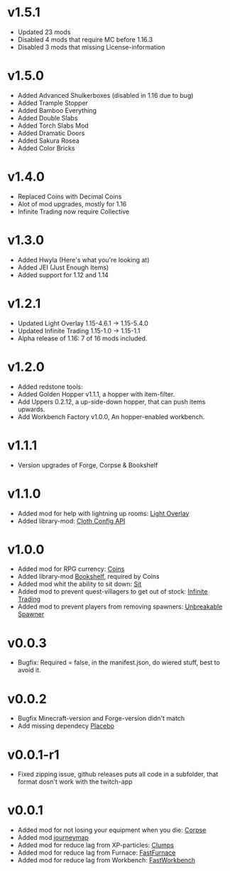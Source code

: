 v1.5.1
=======
* Updated 23 mods
* Disabled 4 mods that require MC before 1.16.3
* Disabled 3 mods that missing License-information

v1.5.0
=======
* Added Advanced Shulkerboxes (disabled in 1.16 due to bug)
* Added Trample Stopper
* Added Bamboo Everything
* Added Double Slabs
* Added Torch Slabs Mod
* Added Dramatic Doors
* Added Sakura Rosea
* Added Color Bricks

v1.4.0
=======
* Replaced Coins with Decimal Coins
* Alot of mod upgrades, mostly for 1.16
* Infinite Trading now require Collective

v1.3.0
========
* Added Hwyla (Here's what you're looking at)
* Added JEI (Just Enough Items)
* Added support for 1.12 and 1.14

v1.2.1
=========
* Updated Light Overlay 1.15-4.6.1 -> 1.15-5.4.0
* Updated Infinite Trading 1.15-1.0 -> 1.15-1.1
* Alpha release of 1.16: 7 of 16 mods included.

v1.2.0
=========
* Added redstone tools:
* Added Golden Hopper v1.1.1, a hopper with item-filter.
* Add Uppers 0.2.12, a up-side-down hopper, that can push items upwards.
* Add Workbench Factory v1.0.0, An hopper-enabled workbench.

v1.1.1
=========
* Version upgrades of Forge, Corpse & Bookshelf

v1.1.0
=========
* Added mod for help with lightning up rooms: [Light Overlay](https://www.curseforge.com/minecraft/mc-mods/light-overlay)
* Added library-mod: [Cloth Config API](https://www.curseforge.com/minecraft/mc-mods/cloth-config-forge)

v1.0.0
=========
* Added mod for RPG currency: [Coins](https://www.curseforge.com/minecraft/mc-mods/coins-je)
* Added library-mod [Bookshelf](https://www.curseforge.com/minecraft/mc-mods/bookshelf), required by Coins
* Added mod whit the ability to sit down: [Sit](https://www.curseforge.com/minecraft/mc-mods/sit)
* Added mod to prevent quest-villagers to get out of stock: [Infinite Trading](https://www.curseforge.com/minecraft/mc-mods/infinite-trading)
* Added mod to prevent players from removing spawners: [Unbreakable Spawner](https://www.curseforge.com/minecraft/mc-mods/unbreakable-spawner)

v0.0.3
=========
* Bugfix: Required = false, in the manifest.json, do wiered stuff, best to avoid it.

v0.0.2
=========
* Bugfix Minecraft-version and Forge-version didn't match
* Add missing dependecy [Placebo](https://www.curseforge.com/minecraft/mc-mods/placebo)

v0.0.1-r1
=========
* Fixed zipping issue, github releases puts all code in a subfolder, that format dosn't work with the twitch-app

v0.0.1
=========
* Added mod for not losing your equipment when you die: [Corpse](https://www.curseforge.com/minecraft/mc-mods/corpse)
* Added mod [journeymap](https://www.curseforge.com/minecraft/mc-mods/journeymap)
* Added mod for reduce lag from XP-particles: [Clumps](https://www.curseforge.com/minecraft/mc-mods/clumps)
* Added mod for reduce lag from Furnace: [FastFurnace](https://www.curseforge.com/minecraft/mc-mods/fastfurnace)
* Added mod for reduce lag from Workbench: [FastWorkbench](https://www.curseforge.com/minecraft/mc-mods/fastworkbench)

